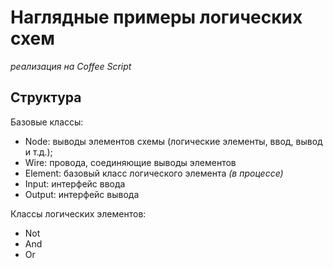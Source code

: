 Наглядные примеры логических схем
=================================
_реализация на Coffee Script_

Структура
---------

Базовые классы:
- Node: выводы элементов схемы (логические элементы, ввод, вывод и т.д.);
- Wire: провода, соединяющие выводы элементов
- Element: базовый класс логического элемента _(в процессе)_
- Input: интерфейс ввода
- Output: интерфейс вывода

Классы логических элементов:
- Not
- And
- Or
